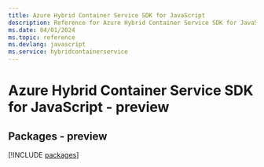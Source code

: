 ```yaml
---
title: Azure Hybrid Container Service SDK for JavaScript
description: Reference for Azure Hybrid Container Service SDK for JavaScript
ms.date: 04/01/2024
ms.topic: reference
ms.devlang: javascript
ms.service: hybridcontainerservice
---
```

# Azure Hybrid Container Service SDK for JavaScript - preview
## Packages - preview
[!INCLUDE [packages](hybrid-container-service-index.md)]